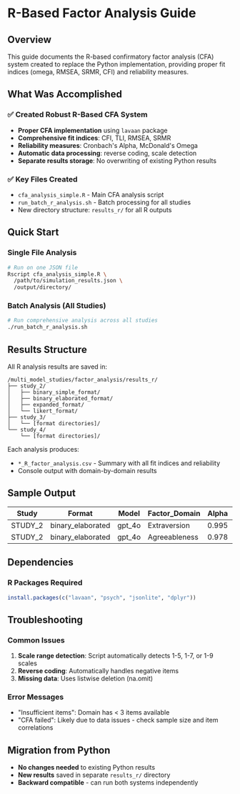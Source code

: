 # R-Based Factor Analysis Guide

## Overview
This guide documents the R-based confirmatory factor analysis (CFA) system created to replace the Python implementation, providing proper fit indices (omega, RMSEA, SRMR, CFI) and reliability measures.

## What Was Accomplished

### ✅ Created Robust R-Based CFA System
- **Proper CFA implementation** using `lavaan` package
- **Comprehensive fit indices**: CFI, TLI, RMSEA, SRMR
- **Reliability measures**: Cronbach's Alpha, McDonald's Omega
- **Automatic data processing**: reverse coding, scale detection
- **Separate results storage**: No overwriting of existing Python results

### ✅ Key Files Created
- `cfa_analysis_simple.R` - Main CFA analysis script
- `run_batch_r_analysis.sh` - Batch processing for all studies
- New directory structure: `results_r/` for all R outputs

## Quick Start

### Single File Analysis
```bash
# Run on one JSON file
Rscript cfa_analysis_simple.R \
  /path/to/simulation_results.json \
  /output/directory/
```

### Batch Analysis (All Studies)
```bash
# Run comprehensive analysis across all studies
./run_batch_r_analysis.sh
```

## Results Structure

All R analysis results are saved in:
```
/multi_model_studies/factor_analysis/results_r/
├── study_2/
│   ├── binary_simple_format/
│   ├── binary_elaborated_format/
│   ├── expanded_format/
│   └── likert_format/
├── study_3/
│   └── [format directories]/
└── study_4/
    └── [format directories]/
```

Each analysis produces:
- `*_R_factor_analysis.csv` - Summary with all fit indices and reliability
- Console output with domain-by-domain results

## Sample Output

| Study | Format | Model | Factor_Domain | Alpha | CFI | TLI | RMSEA | SRMR |
|-------|--------|-------|---------------|-------|-----|-----|-------|------|
| STUDY_2 | binary_elaborated | gpt_4o | Extraversion | 0.995 | 0.942 | 0.918 | 0.271 | 0.011 |
| STUDY_2 | binary_elaborated | gpt_4o | Agreeableness | 0.978 | 0.829 | 0.760 | 0.348 | 0.063 |

## Dependencies

### R Packages Required
```r
install.packages(c("lavaan", "psych", "jsonlite", "dplyr"))
```

## Troubleshooting

### Common Issues
1. **Scale range detection**: Script automatically detects 1-5, 1-7, or 1-9 scales
2. **Reverse coding**: Automatically handles negative items
3. **Missing data**: Uses listwise deletion (na.omit)

### Error Messages
- "Insufficient items": Domain has < 3 items available
- "CFA failed": Likely due to data issues - check sample size and item correlations

## Migration from Python
- **No changes needed** to existing Python results
- **New results** saved in separate `results_r/` directory
- **Backward compatible** - can run both systems independently